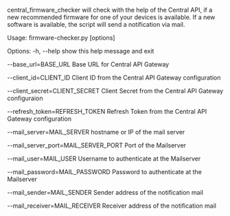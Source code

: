 central_firmware_checker will check with the help of the Central API, 
if a new recommended firmware for one of your devices is available. 
If a new software is available, the script will send a notification via mail. 

Usage: firmware-checker.py [options]

Options:
  -h, --help            show this help message and exit

  --base_url=BASE_URL   Base URL for Central API Gateway

  --client_id=CLIENT_ID
                        Client ID from the Central API Gateway configuration

  --client_secret=CLIENT_SECRET
                        Client Secret from the Central API Gateway
                        configuraion

  --refresh_token=REFRESH_TOKEN
                        Refresh Token from the Central API Gateway
                        configuration

  --mail_server=MAIL_SERVER
                        hostname or IP of the mail server

  --mail_server_port=MAIL_SERVER_PORT
                        Port of the Mailserver

  --mail_user=MAIL_USER
                        Username to authenticate at the Mailserver

  --mail_password=MAIL_PASSWORD
                        Password to authenticate at the Mailserver

  --mail_sender=MAIL_SENDER
                        Sender address of the notification mail
                        
  --mail_receiver=MAIL_RECEIVER
                        Receiver address of the notification mail
